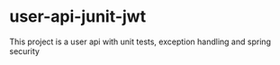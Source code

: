 # user-api-junit-jwt
This project is a user api with unit tests, exception handling and spring security
